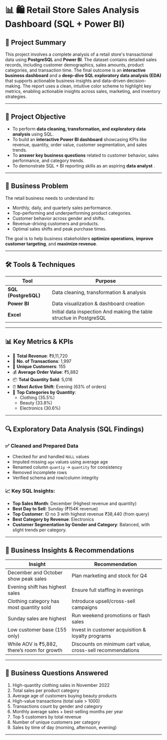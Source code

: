 # 📊 🛍️ Retail Store Sales Analysis Dashboard (SQL + Power BI)

## 📌 Project Summary

This project involves a complete analysis of a retail store's transactional data using **PostgreSQL** and **Power BI**. The dataset contains detailed sales records, including customer demographics, sales amounts, product categories, and transaction time. The final outcome is an **interactive business dashboard** and a **deep-dive SQL exploratory data analysis (EDA)** that supports actionable business insights and data-driven decision-making. The report uses a clean, intuitive color scheme to highlight key metrics, enabling actionable insights across sales, marketing, and inventory strategies.

---

## 🎯 Project Objective

- To perform **data cleaning, transformation, and exploratory data analysis** using SQL.
- To build an **interactive Power BI dashboard** showcasing KPIs like revenue, quantity, order value, customer segmentation, and sales trends.
- To **answer key business questions** related to customer behavior, sales performance, and category trends.
- To demonstrate SQL + BI reporting skills as an aspiring **data analyst** .

---

## 🧩 Business Problem

The retail business needs to understand its:

- Monthly, daily, and quarterly sales performance.
- Top-performing and underperforming product categories.
- Customer behavior across gender and shifts.
- Revenue-driving customers and products.
- Optimal sales shifts and peak purchase times.

The goal is to help business stakeholders **optimize operations**, **improve customer targeting**, and **maximize revenue**.

---

## 🛠️ Tools & Techniques

| Tool         | Purpose                               |
|--------------|----------------------------------------|
| **SQL (PostgreSQL)** | Data cleaning, transformation & analysis |
| **Power BI** | Data visualization & dashboard creation |
| **Excel**    | Initial data inspection And making the table structue in PostgreSQL |

---

## 📊 Key Metrics & KPIs

- 🧾 **Total Revenue**: ₹9,11,720  
- 🧮 **No. of Transactions**: 1,997  
- 👥 **Unique Customers**: 155  
- 💰 **Average Order Value**: ₹5,882  
- 📦 **Total Quantity Sold**: 5,018  
- ⏰ **Most Active Shift**: Evening (63% of orders)  
- 🛒 **Top Categories by Quantity**:  
  - Clothing (35.5%)  
  - Beauty (33.8%)  
  - Electronics (30.6%)  

---

## 🔍 Exploratory Data Analysis (SQL Findings)

### ✅ Cleaned and Prepared Data
- Checked for and handled `NULL` values
- Imputed missing `age` values using average age
- Renamed column `quantiy` → `quantity` for consistency
- Removed incomplete rows
- Verified schema and row/column integrity


### 📈 Key SQL Insights:

- **Top Sales Month**: December (Highest revenue and quantity)
- **Best Day to Sell**: Sunday (₹154K revenue)
- **Top Customer**: ID no 3 with highest revenue ₹38,440 (from query)
- **Best Category by Revenue**: Electronics
- **Customer Segmentation by Gender and Category**: Balanced, with slight trends per category.

---

## 🧠 Business Insights & Recommendations

| Insight | Recommendation |
|--------|----------------|
| December and October show peak sales | Plan marketing and stock for Q4 |
| Evening shift has highest sales | Ensure full staffing in evenings |
| Clothing category has most quantity sold | Introduce upsell/cross-sell campaigns |
| Sunday sales are highest | Run weekend promotions or flash sales |
| Low customer base (155 only) | Invest in customer acquisition & loyalty programs |
| While AOV is ₹5,882, there’s room for growth| Discounts on minimum cart value, cross-sell recommendations |

---

## 🎯 Business Questions Answered

1. High-quantity clothing sales in November 2022
2. Total sales per product category
3. Average age of customers buying beauty products
4. High-value transactions (total sale > 1000)
5. Transactions count by gender and category
6. Monthly average sales + best-selling months per year
7. Top 5 customers by total revenue
8. Number of unique customers per category
9. Sales by time of day (morning, afternoon, evening)

---


